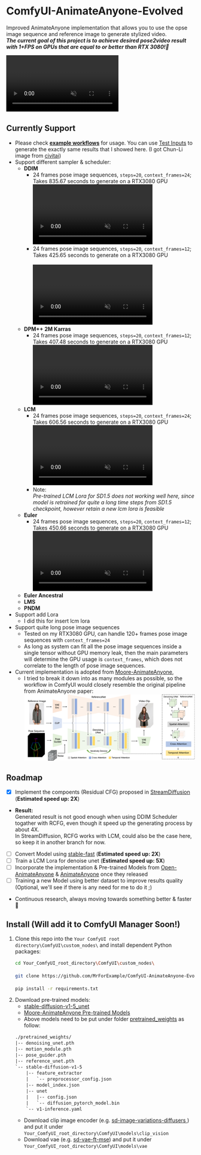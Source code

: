 # ComfyUI-AnimateAnyone-Evolved
 Improved AnimateAnyone implementation that allows you to use the opse image sequence and reference image to generate stylized video.<br>
 ***The current goal of this project is to achieve desired pose2video result with 1+FPS on GPUs that are equal to or better than RTX 3080!🚀***

<video controls autoplay loop src="https://github.com/MrForExample/ComfyUI-AnimateAnyone-Evolved/assets/62230687/572eaa8d-6011-42dc-9ac5-9bbd86e4ac9d" muted="false"></video> 


## Currently Support
- Please check **[example workflows](./_Example_Workflow/)** for usage. You can use [Test Inputs](./_Example_Workflow/_Test_Inputs/) to generate the exactly same results that I showed here. (I got Chun-Li image from [civitai](https://civitai.com/images/3034077))
- Support different sampler & scheduler:
  - **DDIM**
    - 24 frames pose image sequences, `steps=20`, `context_frames=24`; Takes 835.67 seconds to generate on a RTX3080 GPU
    <br><video controls autoplay loop src="https://github.com/MrForExample/ComfyUI-AnimateAnyone-Evolved/assets/62230687/4e5f6b80-88a7-4bf8-9c81-7a00b5a02c76" muted="false" width="320"></video> 
    - 24 frames pose image sequences, `steps=20`, `context_frames=12`; Takes 425.65 seconds to generate on a RTX3080 GPU  
    <br><video controls autoplay loop src="https://github.com/MrForExample/ComfyUI-AnimateAnyone-Evolved/assets/62230687/5691ac83-1400-43e2-a930-531d7695e506" muted="false" width="320"></video>
  - **DPM++ 2M Karras**
    - 24 frames pose image sequences, `steps=20`, `context_frames=12`; Takes 407.48 seconds to generate on a RTX3080 GPU
    <br><video controls autoplay loop src="https://github.com/MrForExample/ComfyUI-AnimateAnyone-Evolved/assets/62230687/45c6aaeb-b750-4d44-8c31-edbdcf1068d8" muted="false" width="320"></video>
  - **LCM**
    - 24 frames pose image sequences, `steps=20`, `context_frames=24`; Takes 606.56 seconds to generate on a RTX3080 GPU
    <br><video controls autoplay loop src="https://github.com/MrForExample/ComfyUI-AnimateAnyone-Evolved/assets/62230687/e8c712ec-fc7f-4679-ae41-99449f4f76aa" muted="false" width="320"></video>
    - Note:<br>*Pre-trained LCM Lora for SD1.5 does not working well here, since model is retrained for quite a long time steps from SD1.5 checkpoint, however retain a new lcm lora is feasible*
  - **Euler**
    - 24 frames pose image sequences, `steps=20`, `context_frames=12`; Takes 450.66 seconds to generate on a RTX3080 GPU
    <br><video controls autoplay loop src="https://github.com/MrForExample/ComfyUI-AnimateAnyone-Evolved/assets/62230687/6a5b7c28-943d-4ff2-83de-3460ab1a6b61" muted="false" width="320"></video>
  - **Euler Ancestral**
  - **LMS**
  - **PNDM**
- Support add Lora
  - I did this for insert lcm lora
- Support quite long pose image sequences
  - Tested on my RTX3080 GPU, can handle 120+ frames pose image sequences with `context_frames=24`
  - As long as system can fit all the pose image sequences inside a single tensor without GPU memory leak, then the main parameters will determine the GPU usage is `context_frames`, which does not correlate to the length of pose image sequences.
- Current implementation is adopted from [Moore-AnimateAnyone](https://github.com/MooreThreads/Moore-AnimateAnyone), 
  - I tried to break it down into as many modules as possible, so the workflow in ComfyUI would closely resemble the original pipeline from AnimateAnyone paper:
    <br>![_Example_Workflow\_Other_Imgs\AA_pipeline.png](_Example_Workflow/_Other_Imgs/AA_pipeline.png)

## Roadmap
- [x]  Implement the compoents (Residual CFG) proposed in [StreamDiffusion](https://github.com/cumulo-autumn/StreamDiffusion?tab=readme-ov-file) (**Estimated speed up: 2X**)
  - **Result:**  
    Generated result is not good enough when using DDIM Scheduler togather with RCFG, even though it speed up the generating process by about 4X.<br>
    In StreamDiffusion, RCFG works with LCM, could also be the case here, so keep it in another branch for now.
- [ ] Convert Model using [stable-fast](https://github.com/chengzeyi/stable-fast) (**Estimated speed up: 2X**)
- [ ] Train a LCM Lora for denoise unet (**Estimated speed up: 5X**)
- [ ] Incorporate the implementation & Pre-trained Models from [Open-AnimateAnyone](https://github.com/guoqincode/Open-AnimateAnyone) & [AnimateAnyone](https://github.com/HumanAIGC/AnimateAnyone) once they released
- [ ] Training a new Model using better dataset to improve results quality (Optional, we'll see if there is any need for me to do it ;)
- Continuous research, always moving towards something better & faster🚀

## Install (Will add it to ComfyUI Manager Soon!)

1.  Clone this repo into the  `Your ComfyUI root directory\ComfyUI\custom_nodes\` and install dependent Python packages:
    ```bash
    cd Your_ComfyUI_root_directory\ComfyUI\custom_nodes\

    git clone https://github.com/MrForExample/ComfyUI-AnimateAnyone-Evolved.git

    pip install -r requirements.txt
    ```
2. Download pre-trained models:
    - [stable-diffusion-v1-5_unet](https://huggingface.co/runwayml/stable-diffusion-v1-5/tree/main/unet)
    - [Moore-AnimateAnyone Pre-trained Models](https://huggingface.co/patrolli/AnimateAnyone/tree/main)
    - Above models need to be put under folder [pretrained_weights](./pretrained_weights/) as follow:
    ```text
    ./pretrained_weights/
    |-- denoising_unet.pth
    |-- motion_module.pth
    |-- pose_guider.pth
    |-- reference_unet.pth
    `-- stable-diffusion-v1-5
        |-- feature_extractor
        |   `-- preprocessor_config.json
        |-- model_index.json
        |-- unet
        |   |-- config.json
        |   `-- diffusion_pytorch_model.bin
        `-- v1-inference.yaml
    ```
    - Download clip image encoder (e.g. [sd-image-variations-diffusers ](https://huggingface.co/lambdalabs/sd-image-variations-diffusers/tree/main/image_encoder)) and put it under `Your_ComfyUI_root_directory\ComfyUI\models\clip_vision`
    - Download vae (e.g. [sd-vae-ft-mse](https://huggingface.co/stabilityai/sd-vae-ft-mse/tree/main)) and put it under `Your_ComfyUI_root_directory\ComfyUI\models\vae`
